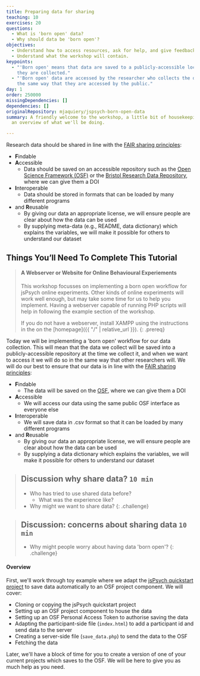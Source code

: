 ```yaml
---
title: Preparing data for sharing
teaching: 10
exercises: 20
questions:
  - What is 'born open' data?
  - Why should data be 'born open'?
objectives:
  - Understand how to access resources, ask for help, and give feedback.
  - Understand what the workshop will contain.
keypoints:
  - "'Born open' means that data are saved to a publicly-accessible location as
    they are collected."
  - "'Born open' data are accessed by the researcher who collects the data in
    the same way that they are accessed by the public."
day: 1
order: 250000
missingDependencies: []
dependencies: []
originalRepository: mjaquiery/jspsych-born-open-data
summary: A friendly welcome to the workshop, a little bit of housekeeping, and
  an overview of what we'll be doing.

---
```

Research data should be shared in line with the [FAIR sharing principles](https://www.go-fair.org/fair-principles/):
* **F**indable
* **A**ccessible
  * Data should be saved on an accessible repository such as the [Open Science Framework (OSF)](https://osf.io/) or the [Bristol Research Data Repository](https://www.bristol.ac.uk/staff/researchers/data/publishing-research-data/), where we can give them a DOI
* **I**nteroperable
  * Data should be stored in formats that can be loaded by many different programs
* and **R**eusable
  * By giving our data an appropriate license, we will ensure people are clear about how the data can be used
  * By supplying meta-data (e.g., README, data dictionary) which explains the variables, we will make it possible for others to understand our dataset


 ## Things You’ll Need To Complete This Tutorial
> #### A Webserver or Website for Online Behavioural Experiements
> This workshop focusses on implementing a born open workflow for jsPsych online experiments.
> Other kinds of online experiments will work well enough, but may take some time for us to help you implement.
> Having a webserver capable of running PHP scripts will help in following the example section of the workshop.
>
> If you do not have a webserver, install XAMPP using the instructions
> in the on the [homepage]({{ "/" | relative_url }}).
{: .prereq}

Today we will be implementing a 'born open' workflow for our data collection.
This will mean that the data we collect will be saved into a publicly-accessible repository at the time we collect it, and when we want to access it we will do so in the same way that other researchers will.
We will do our best to ensure that our data is in line with the [FAIR sharing principles](https://www.go-fair.org/fair-principles/):
* **F**indable
  * The data will be saved on the [OSF](https://osf.io/), where we can give them a DOI
* **A**ccessible
  * We will access our data using the same public OSF interface as everyone else
* **I**nteroperable
  * We will save data in .csv format so that it can be loaded by many different programs
* and **R**eusable
  * By giving our data an appropriate license, we will ensure people are clear about how the data can be used
  * By supplying a data dictionary which explains the variables, we will make it possible for others to understand our dataset

> ## Discussion why share data? `10 min`
> - Who has tried to use shared data before?
>   - What was the experience like?
> - Why might we want to share data?
{: .challenge}

> ## Discussion: concerns about sharing data `10 min`
> - Why might people worry about having data 'born open'?
{: .challenge}

#### Overview

First, we'll work through toy example where we adapt the [jsPsych quickstart project](https://github.com/mjaquiery/jsPsych-quickstart) to save data automatically to an OSF project component.
We will cover:
* Cloning or copying the jsPsych quickstart project
* Setting up an OSF project component to house the data
* Setting up an OSF Personal Access Token to authorise saving the data
* Adapting the participant-side file (`index.html`) to add a participant id and send data to the server
* Creating a server-side file (`save_data.php`) to send the data to the OSF
* Fetching the data

Later, we'll have a block of time for you to create a version of one of your current projects which saves to the OSF.
We will be here to give you as much help as you need.
